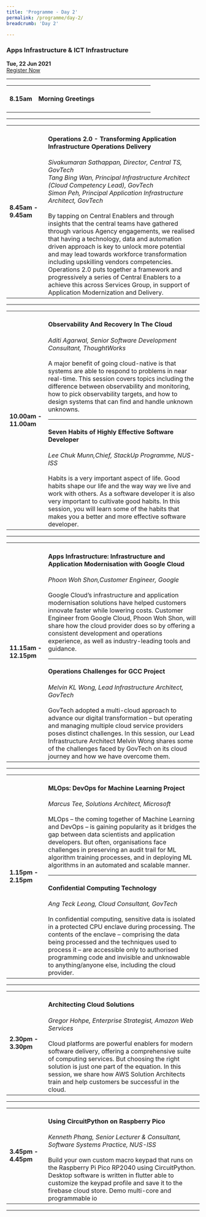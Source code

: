 ```yaml
---
title: 'Programme - Day 2'
permalink: /programme/day-2/
breadcrumb: 'Day 2'

---
```


### Apps Infrastructure & ICT Infrastructure
**Tue, 22 Jun 2021**
<br>
<a href="https://form.gov.sg/60b5ff7eadb885001238b51a" class="bp-button is-secondary is-uppercase search-button" target="_blank">Register Now</a>
<hr style="margin-top:0;">
<table>
  <tr>
    <td width="20%"><strong>8.15am</strong></td>
    <td width="80%">
    <h4>Morning Greetings</h4>
    </td>
  </tr>
</table>

<hr>

<table>
  <tr>
    <td width="20%"><strong>8.45am - 9.45am</strong></td>
    <td width="80%">
      <h4>Operations 2.0 - Transforming Application Infrastructure Operations Delivery</h4>
      <em>Sivakumaran Sathappan, Director, Central TS, GovTech<br>
        Tang Bing Wan, Principal Infrastructure Architect (Cloud Competency Lead), GovTech<br>
        Simon Peh, Principal Application Infrastructure Architect, GovTech </em>
      <br><br>
      By tapping on Central Enablers and through insights that the central teams have gathered through various Agency engagements, we realised that having a technology, data and automation driven approach is key to unlock more potential and may lead towards workforce transformation including upskilling vendors competencies. Operations 2.0 puts together a framework and progressively a series of Central Enablers to a achieve this across Services Group, in support of Application Modernization and Delivery.
  </td>
  </tr>
</table>

<hr>

<table>
  <tr>
    <td width="20%"><strong>10.00am - 11.00am</strong></td>
    <td width="80%">
      <h4>Observability And Recovery In The Cloud</h4>
      <em>Aditi Agarwal, Senior Software Development Consultant, ThoughtWorks</em>
      <br><br>
      A major benefit of going cloud-native is that systems are able to respond to problems in near real-time. This session covers topics including the difference between observability and monitoring, how to pick observability targets, and how to design systems that can find and handle unknown unknowns.
   <hr>
      <h4>Seven Habits of Highly Effective Software Developer</h4>
      <em>Lee Chuk Munn,Chief, StackUp Programme, NUS-ISS</em>
      <br><br>
      Habits is a very important aspect of life. Good habits shape our life and the way way we live and work with others. As a software developer it is also very important to       cultivate good habits. 
      In this session, you will learn some of the habits that makes you a better and more effective software developer.
    </td>
  </tr>
</table>

<hr>

<table>
  <tr>
    <td width="20%"><strong>11.15am - 12.15pm</strong></td>
    <td width="80%">
      <h4>Apps Infrastructure:  Infrastructure and Application Modernisation with Google Cloud</h4>
      <em>Phoon Woh Shon,Customer Engineer, Google</em>
      <br><br>
      Google Cloud’s infrastructure and application modernisation solutions have helped customers innovate faster while lowering costs. Customer Engineer from Google Cloud,           Phoon Woh Shon, will share how the cloud provider does so by offering a consistent development and operations experience, as well as industry-leading tools and guidance.
    <hr>
      <h4>Operations Challenges for GCC Project</h4>
      <em>Melvin KL Wong, Lead Infrastructure Architect, GovTech</em>
      <br><br> 
      GovTech adopted a multi-cloud approach to advance our digital transformation – but operating and managing multiple cloud service providers poses distinct challenges. In       this session, our Lead Infrastructure Architect Melvin Wong shares some of the challenges faced by GovTech on its cloud journey and how we have overcome them.
    </td>
  </tr>
</table>

<hr>

<table>
  <tr>
    <td width="20%"><strong>1.15pm - 2.15pm</strong></td>
    <td width="80%">
      <h4>MLOps: DevOps for Machine Learning Project</h4>
      <em>Marcus Tee, Solutions Architect, Microsoft</em>
      <br><br>
      MLOps – the coming together of Machine Learning and DevOps – is gaining popularity as it bridges the gap between data scientists and application developers. But often,       organisations face challenges in preserving an audit trail for ML algorithm training processes, and in deploying ML algorithms in an automated and scalable manner.
      <hr>
      <h4>Confidential Computing Technology</h4>
      <em>Ang Teck Leong, Cloud Consultant, GovTech</em>
      <br><br>
      In confidential computing, sensitive data is isolated in a protected CPU enclave during processing. The contents of the enclave – comprising the data being processed         and the techniques used to process it – are accessible only to authorised programming code and invisible and unknowable to anything/anyone else, including the cloud           provider.
    </td>
  </tr>
</table>

<hr>

<table>
  <tr>
    <td width="20%"><strong>2.30pm - 3.30pm</strong></td>
    <td width="80%">
      <h4>Architecting Cloud Solutions</h4>
      <em>Gregor Hohpe, Enterprise Strategist, Amazon Web Services</em>
      <br><br>
      Cloud platforms are powerful enablers for modern software delivery, offering a comprehensive suite of computing services. But choosing the right solution is just one part of the equation. In this session, we share how AWS Solution Architects train and help customers be successful in the cloud.
    </td>
  </tr>
</table>

<hr>

<table>
  <tr>
    <td width="20%"><strong>3.45pm - 4.45pm</strong></td>
    <td width="80%">
      <h4>Using CircuitPython on Raspberry Pico</h4>
      <em>Kenneth Phang, Senior Lecturer & Consultant, Software Systems Practice, NUS-ISS</em>
      <br><br>
      Build your own custom macro keypad that runs on the Raspberry Pi Pico RP2040 using CircuitPython. Desktop software is written in flutter able to customize the keypad profile and save it to the firebase cloud store. Demo multi-core and programmable io
    </td>
  </tr>
</table>

<hr>



